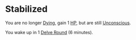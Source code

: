 # Stabilized

You are no longer [Dying](Dying.md), gain 1 [HP](../Player%20Characters/Derived%20Statistics/Health%20Points.md), but are still [Unconscious](Unconscious.md). 

You wake up in 1 [Delve Round](../Game%20Procedures/Round.md#Delve%20Round) (6 minutes).

